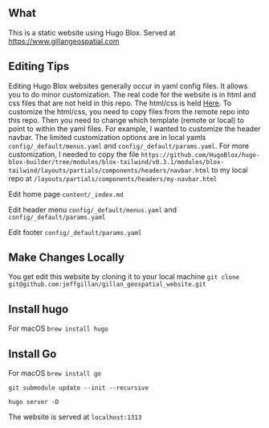 ## What
This is a static website using Hugo Blox. Served at https://www.gillangeospatial.com


## Editing Tips

Editing Hugo Blox websites generally occur in yaml config files. It allows you to do minor customization. The real code for the website is in html and css files that are not held in this repo. The html/css is held [Here](https://github.com/HugoBlox/hugo-blox-builder/tree/modules/blox-tailwind/v0.3.1/modules/blox-tailwind). To customize the html/css, you need to copy files from the remote repo into this repo. Then you need to change which template (remote or local) to point to within the yaml files. For example, I wanted to customize the header navbar. The limited customization options are in local yamls `config/_default/menus.yaml` and `config/_default/params.yaml`. For more customization, I needed to copy the file `https://github.com/HugoBlox/hugo-blox-builder/tree/modules/blox-tailwind/v0.3.1/modules/blox-tailwind/layouts/partials/components/headers/navbar.html` to my local repo at `/layouts/partials/components/headers/my-navbar.html`

Edit home page `content/_index.md`

Edit header menu `config/_default/menus.yaml` and `config/_default/params.yaml`

Edit footer `config/_default/params.yaml`





## Make Changes Locally
You get edit this website by cloning it to your local machine
`git clone git@github.com:jeffgillan/gillan_geospatial_website.git`

## Install hugo
For macOS
`brew install hugo`

## Install Go
For macOS
`brew install go`

`git submodule update --init --recursive`

`hugo server -D`

The website is served at `localhost:1313`




